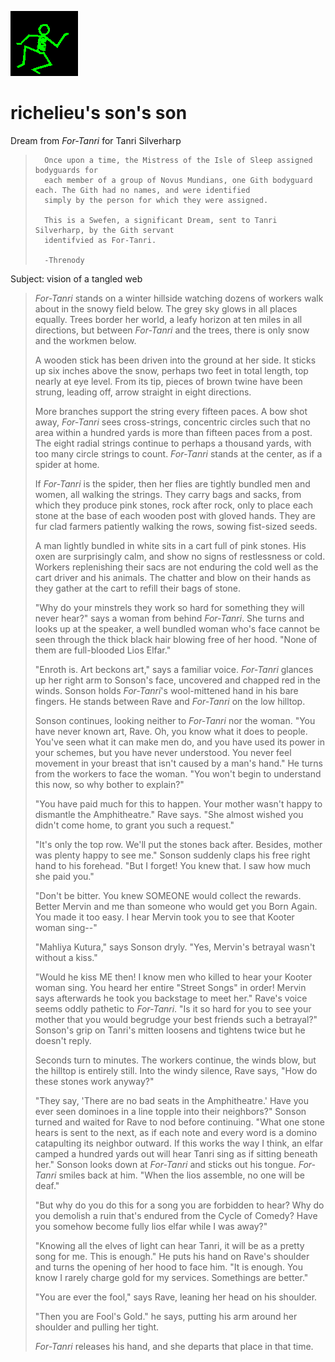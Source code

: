 ![dancer](assets/dancer.gif)

# richelieu's son's son

 Dream from *For-Tanri* for Tanri Silverharp

> 
> 		Once upon a time, the Mistress of the Isle of Sleep assigned bodyguards for
> 		each member of a group of Novus Mundians, one Gith bodyguard each. The Gith had no names, and were identified 
> 		simply by the person for which they were assigned.
> 		
> 		This is a Swefen, a significant Dream, sent to Tanri Silverharp, by the Gith servant 
> 		identifvied as For-Tanri.
> 		
> 		-Threnody
> 	

 Subject: vision of a tangled web 
>
>   *For-Tanri* stands on a winter hillside watching dozens of workers walk about in the snowy field below. The grey sky glows in all places equally. Trees border her world, a leafy horizon at ten miles in all directions, but between *For-Tanri* and the trees, there is only snow and the workmen below. 
>
>   A wooden stick has been driven into the ground at her side. It sticks up six inches above the snow, perhaps two feet in total length, top nearly at eye level. From its tip, pieces of brown twine have been strung, leading off, arrow straight in eight directions. 
>
>   More branches support the string every fifteen paces. A bow shot away, *For-Tanri* sees cross-strings, concentric circles such that no area within a hundred yards is more than fifteen paces from a post. The eight radial strings continue to perhaps a thousand yards, with too many circle strings to count. *For-Tanri* stands at the center, as if a spider at home. 
>
>   If *For-Tanri* is the spider, then her flies are tightly bundled men and women, all walking the strings. They carry bags and sacks, from which they produce pink stones, rock after rock, only to place each stone at the base of each wooden post with gloved hands. They are fur clad farmers patiently walking the rows, sowing fist-sized seeds. 
>
>   A man lightly bundled in white sits in a cart full of pink stones. His oxen are surprisingly calm, and show no signs of restlessness or cold. Workers replenishing their sacs are not enduring the cold well as the cart driver and his animals. The chatter and blow on their hands as they gather at the cart to refill their bags of stone. 
>
>   "Why do your minstrels they work so hard for something they will never hear?" says a woman from behind *For-Tanri*. She turns and looks up at the speaker, a well bundled woman who's face cannot be seen through the thick black hair blowing free of her hood. "None of them are full-blooded Lios Elfar." 
>
>   "Enroth is. Art beckons art," says a familiar voice. *For-Tanri* glances up her right arm to Sonson's face, uncovered and chapped red in the winds. Sonson holds *For-Tanri*'s wool-mittened hand in his bare fingers. He stands between Rave and *For-Tanri* on the low hilltop. 
>
>   Sonson continues, looking neither to *For-Tanri* nor the woman. "You have never known art, Rave. Oh, you know what it does to people. You've seen what it can make men do, and you have used its power in your schemes, but you have never understood. You never feel movement in your breast that isn't caused by a man's hand." He turns from the workers to face the woman. "You won't begin to understand this now, so why bother to explain?" 
>
>   "You have paid much for this to happen. Your mother wasn't happy to dismantle the Amphitheatre." Rave says. "She almost wished you didn't come home, to grant you such a request." 
>
>   "It's only the top row. We'll put the stones back after. Besides, mother was plenty happy to see me." Sonson suddenly claps his free right hand to his forehead. "But I forget! You knew that. I saw how much she paid you." 
>
>   "Don't be bitter. You knew SOMEONE would collect the rewards. Better Mervin and me than someone who would get you Born Again. You made it too easy. I hear Mervin took you to see that Kooter woman sing--" 
>
>   "Mahliya Kutura," says Sonson dryly. "Yes, Mervin's betrayal wasn't without a kiss." 
>
>   "Would he kiss ME then! I know men who killed to hear your Kooter woman sing. You heard her entire "Street Songs" in order! Mervin says afterwards he took you backstage to meet her." Rave's voice seems oddly pathetic to *For-Tanri*. "Is it so hard for you to see your mother that you would begrudge your best friends such a betrayal?" Sonson's grip on Tanri's mitten loosens and tightens twice but he doesn't reply. 
>
>   Seconds turn to minutes. The workers continue, the winds blow, but the hilltop is entirely still. Into the windy silence, Rave says, "How do these stones work anyway?" 
>
>   "They say, 'There are no bad seats in the Amphitheatre.' Have you ever seen dominoes in a line topple into their neighbors?" Sonson turned and waited for Rave to nod before continuing. "What one stone hears is sent to the next, as if each note and every word is a domino catapulting its neighbor outward. If this works the way I think, an elfar camped a hundred yards out will hear Tanri sing as if sitting beneath her." Sonson looks down at *For-Tanri* and sticks out his tongue. *For-Tanri* smiles back at him. "When the lios assemble, no one will be deaf." 
>
>   "But why do you do this for a song you are forbidden to hear? Why do you demolish a ruin that's endured from the Cycle of Comedy? Have you somehow become fully lios elfar while I was away?" 
>
>   "Knowing all the elves of light can hear Tanri, it will be as a pretty song for me. This is enough." He puts his hand on Rave's shoulder and turns the opening of her hood to face him. "It is enough. You know I rarely charge gold for my services. Somethings are better." 
>
>   "You are ever the fool," says Rave, leaning her head on his shoulder. 
>
>   "Then you are Fool's Gold." he says, putting his arm around her shoulder and pulling her tight. 
>
>   *For-Tanri* releases his hand, and she departs that place in that time. 

 